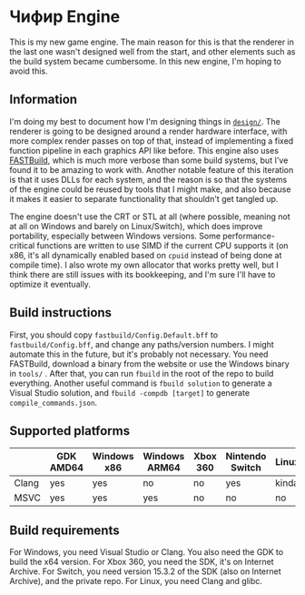 # Чифир Engine

This is my new game engine. The main reason for this is that the renderer in the last one wasn't designed well from the
start, and other elements such as the build system became cumbersome. In this new engine, I'm hoping to avoid this.

## Information

I'm doing my best to document how I'm designing things in [`design/`](design/engine.typ). The renderer is going to be
designed around a render hardware interface, with more complex render passes on top of that, instead of implementing
a fixed function pipeline in each graphics API like before. This engine also uses [FASTBuild](https://fastbuild.org), 
which is much more verbose than some build systems, but I've found it to be amazing to work with. Another notable feature
of this iteration is that it uses DLLs for each system, and the reason is so that the systems of the engine could be reused
by tools that I might make, and also because it makes it easier to separate functionality that shouldn't get tangled up.

The engine doesn't use the CRT or STL at all (where possible, meaning not at all on Windows and barely on Linux/Switch),
which does improve portability, especially between Windows versions. Some performance-critical functions are written to use
SIMD if the current CPU supports it (on x86, it's all dynamically enabled based on `cpuid` instead of being done at compile
time). I also wrote my own allocator that works pretty well, but I think there are still issues with its bookkeeping, and
I'm sure I'll have to optimize it eventually.

## Build instructions

First, you should copy `fastbuild/Config.Default.bff` to `fastbuild/Config.bff`, and change any paths/version numbers. I
might automate this in the future, but it's probably not necessary. You need FASTBuild, download a binary from the website
or use the Windows binary in `tools/` . After that, you can run `fbuild` in the root of the repo to build everything. Another
useful command is `fbuild solution` to generate a Visual Studio solution, and `fbuild -compdb [target]` to generate `compile_commands.json`.

## Supported platforms

|       | GDK AMD64 | Windows x86 | Windows ARM64 | Xbox 360 | Nintendo Switch | Linux |
|-------|-----------|-------------|---------------|----------|-----------------|-------|
| Clang | yes       | yes         | no            | no       | yes             | kinda |
| MSVC  | yes       | yes         | yes           | no       | no              | no    |

## Build requirements

For Windows, you need Visual Studio or Clang. You also need the GDK to build the x64 version. For Xbox 360, you need the
SDK, it's on Internet Archive. For Switch, you need version 15.3.2 of the SDK (also on Internet Archive), and the private repo.
For Linux, you need Clang and glibc.
